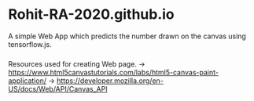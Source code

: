 # Rohit-RA-2020.github.io

A simple Web App which predicts the number drawn on the canvas using tensorflow.js.

###
Resources used for creating Web page.
-> https://www.html5canvastutorials.com/labs/html5-canvas-paint-application/
-> https://developer.mozilla.org/en-US/docs/Web/API/Canvas_API
